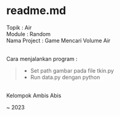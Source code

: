 # readme.md
Topik : Air  
Module : Random  
Nama Project : Game Mencari Volume Air
<br><br>

Cara menjalankan program :  
> - Set path gambar pada file tkin.py
> - Run data.py dengan python

<br>  
Kelompok Ambis Abis

~ 2023
